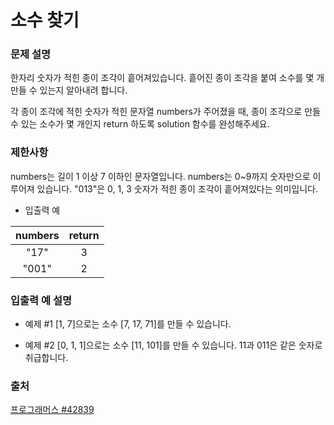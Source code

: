 # 소수 찾기

### 문제 설명
한자리 숫자가 적힌 종이 조각이 흩어져있습니다. 흩어진 종이 조각을 붙여 소수를 몇 개 만들 수 있는지 알아내려 합니다.

각 종이 조각에 적힌 숫자가 적힌 문자열 numbers가 주어졌을 때, 종이 조각으로 만들 수 있는 소수가 몇 개인지 return 하도록 solution 함수를 완성해주세요.

### 제한사항
numbers는 길이 1 이상 7 이하인 문자열입니다.
numbers는 0~9까지 숫자만으로 이루어져 있습니다.
"013"은 0, 1, 3 숫자가 적힌 종이 조각이 흩어져있다는 의미입니다.

* 입출력 예

|numbers|return|
|:---:|:---:|
|"17"|3|
|"001"|2|

### 입출력 예 설명
* 예제 #1
[1, 7]으로는 소수 [7, 17, 71]를 만들 수 있습니다.

* 예제 #2
[0, 1, 1]으로는 소수 [11, 101]를 만들 수 있습니다.
11과 011은 같은 숫자로 취급합니다.

### 출처

[프로그래머스 #42839](https://programmers.co.kr/learn/courses/30/lessons/42839)